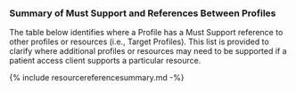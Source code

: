 ### Summary of Must Support and References Between Profiles
The table below identifies where a Profile has a Must Support reference to other profiles or resources (i.e., Target Profiles). This list is provided to clarify where additional profiles or resources may need to be supported if a patient access client supports a particular resource.

{% include resourcereferencesummary.md -%}